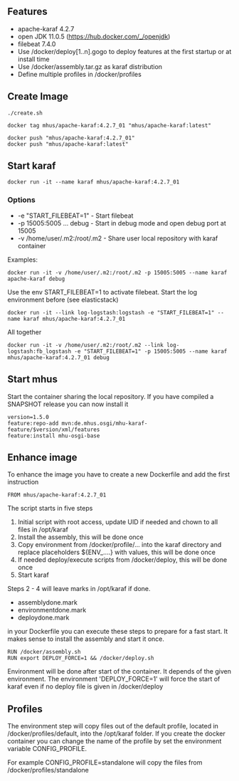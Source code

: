## Features

* apache-karaf 4.2.7
* open JDK 11.0.5 (https://hub.docker.com/_/openjdk)
* filebeat 7.4.0
* Use /docker/deploy[1..n].gogo to deploy features at the first startup or at install time
* Use /docker/assembly.tar.gz as karaf distribution
* Define multiple profiles in /docker/profiles

## Create Image

```
./create.sh

docker tag mhus/apache-karaf:4.2.7_01 "mhus/apache-karaf:latest"

docker push "mhus/apache-karaf:4.2.7_01"
docker push "mhus/apache-karaf:latest"
```

## Start karaf
```
docker run -it --name karaf mhus/apache-karaf:4.2.7_01
```


### Options

* -e "START_FILEBEAT=1" - Start filebeat
* -p 15005:5005 ... debug - Start in debug mode and open debug port at 15005
* -v /home/user/.m2:/root/.m2 - Share user local repository with karaf container

Examples:

```
docker run -it -v /home/user/.m2:/root/.m2 -p 15005:5005 --name karaf apache-karaf debug
```

Use the env START_FILEBEAT=1 to activate filebeat. Start the log environment before (see elasticstack)

```
docker run -it --link log-logstash:logstash -e "START_FILEBEAT=1" --name karaf mhus/apache-karaf:4.2.7_01
```

All together

```
docker run -it -v /home/user/.m2:/root/.m2 --link log-logstash:fb_logstash -e "START_FILEBEAT=1" -p 15005:5005 --name karaf mhus/apache-karaf:4.2.7_01 debug
```

## Start mhus

Start the container sharing the local repository. If you have compiled a SNAPSHOT release you can now install it

```
version=1.5.0
feature:repo-add mvn:de.mhus.osgi/mhu-karaf-feature/$version/xml/features
feature:install mhu-osgi-base
```

## Enhance image

To enhance the image you have to create a new Dockerfile and add the first instruction

```
FROM mhus/apache-karaf:4.2.7_01
```

The script starts in five steps

1. Initial script with root access, update UID if needed and chown to all files in /opt/karaf
2. Install the assembly, this will be done once
3. Copy environment from /docker/profile/... into the karaf directory and replace placeholders ${ENV_....} with values, this will be done once
4. If needed deploy/execute scripts from /docker/deploy, this will be done once
5. Start karaf

Steps 2 - 4 will leave marks in /opt/karaf if done.

* assemblydone.mark
* environmentdone.mark
* deploydone.mark

in your Dockerfile you can execute these steps to prepare for a fast start. It makes sense to install the assembly and start it once. 

```
RUN /docker/assembly.sh
RUN export DEPLOY_FORCE=1 && /docker/deploy.sh
```

Environment will be done after start of the container. It depends of the given environment. The environment 'DEPLOY_FORCE=1' will force the start of karaf even if no deploy file is given in /docker/deploy


## Profiles

The environment step will copy files out of the default profile, located in /docker/profiles/default, into the /opt/karaf folder. If you create the docker container you can change the name of the profile by set the environment variable CONFIG_PROFILE.

For example CONFIG_PROFILE=standalone will copy the files from /docker/profiles/standalone





